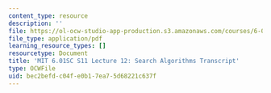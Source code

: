 ```yaml
---
content_type: resource
description: ''
file: https://ol-ocw-studio-app-production.s3.amazonaws.com/courses/6-01sc-introduction-to-electrical-engineering-and-computer-science-i-spring-2011/bec2befdc04fe0b17ea75d68221c637f_MIT6_01SC_S11_lec12_300k.pdf
file_type: application/pdf
learning_resource_types: []
resourcetype: Document
title: 'MIT 6.01SC S11 Lecture 12: Search Algorithms Transcript'
type: OCWFile
uid: bec2befd-c04f-e0b1-7ea7-5d68221c637f
---
```

